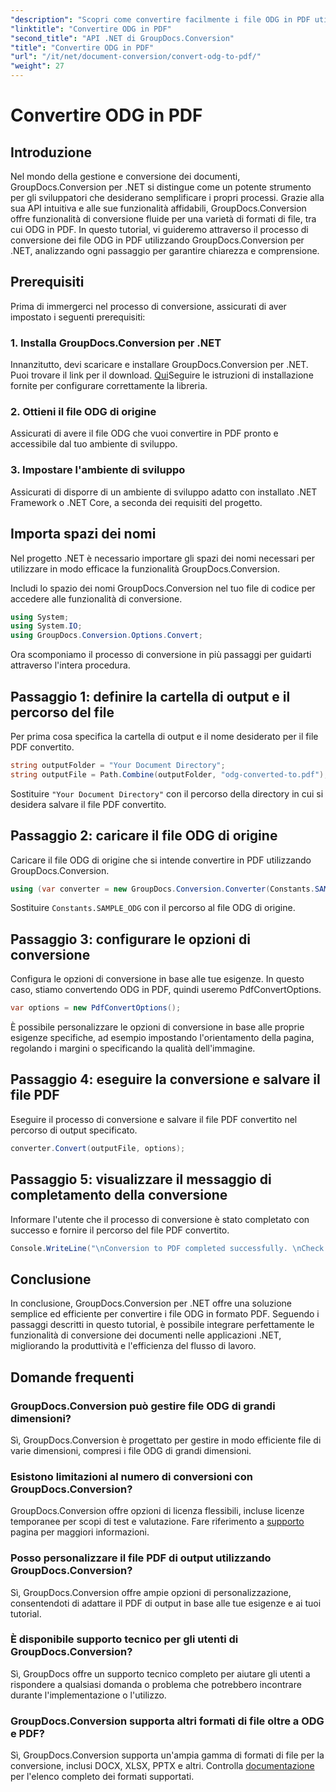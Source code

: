 ```yaml
---
"description": "Scopri come convertire facilmente i file ODG in PDF utilizzando GroupDocs.Conversion per .NET. Migliora le tue capacità di gestione dei documenti."
"linktitle": "Convertire ODG in PDF"
"second_title": "API .NET di GroupDocs.Conversion"
"title": "Convertire ODG in PDF"
"url": "/it/net/document-conversion/convert-odg-to-pdf/"
"weight": 27
---
```


# Convertire ODG in PDF

## Introduzione
Nel mondo della gestione e conversione dei documenti, GroupDocs.Conversion per .NET si distingue come un potente strumento per gli sviluppatori che desiderano semplificare i propri processi. Grazie alla sua API intuitiva e alle sue funzionalità affidabili, GroupDocs.Conversion offre funzionalità di conversione fluide per una varietà di formati di file, tra cui ODG in PDF. In questo tutorial, vi guideremo attraverso il processo di conversione dei file ODG in PDF utilizzando GroupDocs.Conversion per .NET, analizzando ogni passaggio per garantire chiarezza e comprensione.
## Prerequisiti
Prima di immergerci nel processo di conversione, assicurati di aver impostato i seguenti prerequisiti:
### 1. Installa GroupDocs.Conversion per .NET
Innanzitutto, devi scaricare e installare GroupDocs.Conversion per .NET. Puoi trovare il link per il download. [Qui](https://releases.groupdocs.com/conversion/net/)Seguire le istruzioni di installazione fornite per configurare correttamente la libreria.
### 2. Ottieni il file ODG di origine
Assicurati di avere il file ODG che vuoi convertire in PDF pronto e accessibile dal tuo ambiente di sviluppo.
### 3. Impostare l'ambiente di sviluppo
Assicurati di disporre di un ambiente di sviluppo adatto con installato .NET Framework o .NET Core, a seconda dei requisiti del progetto.

## Importa spazi dei nomi
Nel progetto .NET è necessario importare gli spazi dei nomi necessari per utilizzare in modo efficace la funzionalità GroupDocs.Conversion.

Includi lo spazio dei nomi GroupDocs.Conversion nel tuo file di codice per accedere alle funzionalità di conversione.
```csharp
using System;
using System.IO;
using GroupDocs.Conversion.Options.Convert;
```

Ora scomponiamo il processo di conversione in più passaggi per guidarti attraverso l'intera procedura.
## Passaggio 1: definire la cartella di output e il percorso del file
Per prima cosa specifica la cartella di output e il nome desiderato per il file PDF convertito.
```csharp
string outputFolder = "Your Document Directory";
string outputFile = Path.Combine(outputFolder, "odg-converted-to.pdf");
```
Sostituire `"Your Document Directory"` con il percorso della directory in cui si desidera salvare il file PDF convertito.
## Passaggio 2: caricare il file ODG di origine
Caricare il file ODG di origine che si intende convertire in PDF utilizzando GroupDocs.Conversion.
```csharp
using (var converter = new GroupDocs.Conversion.Converter(Constants.SAMPLE_ODG))
```
Sostituire `Constants.SAMPLE_ODG` con il percorso al file ODG di origine.
## Passaggio 3: configurare le opzioni di conversione
Configura le opzioni di conversione in base alle tue esigenze. In questo caso, stiamo convertendo ODG in PDF, quindi useremo PdfConvertOptions.
```csharp
var options = new PdfConvertOptions();
```
È possibile personalizzare le opzioni di conversione in base alle proprie esigenze specifiche, ad esempio impostando l'orientamento della pagina, regolando i margini o specificando la qualità dell'immagine.
## Passaggio 4: eseguire la conversione e salvare il file PDF
Eseguire il processo di conversione e salvare il file PDF convertito nel percorso di output specificato.
```csharp
converter.Convert(outputFile, options);
```
## Passaggio 5: visualizzare il messaggio di completamento della conversione
Informare l'utente che il processo di conversione è stato completato con successo e fornire il percorso del file PDF convertito.
```csharp
Console.WriteLine("\nConversion to PDF completed successfully. \nCheck output in {0}", outputFolder);
```

## Conclusione
In conclusione, GroupDocs.Conversion per .NET offre una soluzione semplice ed efficiente per convertire i file ODG in formato PDF. Seguendo i passaggi descritti in questo tutorial, è possibile integrare perfettamente le funzionalità di conversione dei documenti nelle applicazioni .NET, migliorando la produttività e l'efficienza del flusso di lavoro.
## Domande frequenti
### GroupDocs.Conversion può gestire file ODG di grandi dimensioni?
Sì, GroupDocs.Conversion è progettato per gestire in modo efficiente file di varie dimensioni, compresi i file ODG di grandi dimensioni.
### Esistono limitazioni al numero di conversioni con GroupDocs.Conversion?
GroupDocs.Conversion offre opzioni di licenza flessibili, incluse licenze temporanee per scopi di test e valutazione. Fare riferimento a [supporto](https://forum.groupdocs.com/c/conversion/11) pagina per maggiori informazioni.
### Posso personalizzare il file PDF di output utilizzando GroupDocs.Conversion?
Sì, GroupDocs.Conversion offre ampie opzioni di personalizzazione, consentendoti di adattare il PDF di output in base alle tue esigenze e ai tuoi tutorial.
### È disponibile supporto tecnico per gli utenti di GroupDocs.Conversion?
Sì, GroupDocs offre un supporto tecnico completo per aiutare gli utenti a rispondere a qualsiasi domanda o problema che potrebbero incontrare durante l'implementazione o l'utilizzo.
### GroupDocs.Conversion supporta altri formati di file oltre a ODG e PDF?
Sì, GroupDocs.Conversion supporta un'ampia gamma di formati di file per la conversione, inclusi DOCX, XLSX, PPTX e altri. Controlla [documentazione](https://tutorials.groupdocs.com/conversion/net/) per l'elenco completo dei formati supportati.